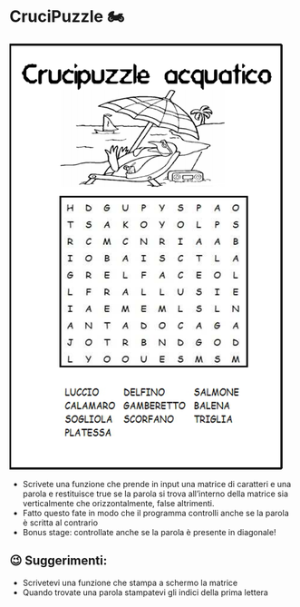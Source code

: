 # CruciPuzzle :motorcycle:

![Esempio](./CruciPuzzle.png)


* Scrivete una funzione che prende in input una matrice di caratteri e una parola e restituisce true se la parola si trova all’interno della matrice sia verticalmente che orizzontalmente, false altrimenti.
* Fatto questo fate in modo che il programma controlli anche se la parola è scritta al contrario
* Bonus stage: controllate anche se la parola è presente in diagonale!



## :wink: Suggerimenti:
* Scrivetevi una funzione che stampa a schermo la matrice
* Quando trovate una parola stampatevi gli indici della prima lettera
